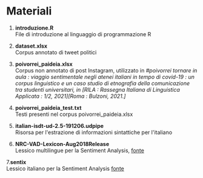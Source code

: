 # Materiali

1. **introduzione.R**  
File di introduzione al linguaggio di programmazione R

2. **dataset.xlsx**  
Corpus annotato di tweet politici

3. **poivorrei\_paideia.xlsx**  
Corpus non annotato di post Instagram, utilizzato in *#poivorrei tornare in aula : viaggio sentimentale negli atenei italiani in tempo di covid-19 : un corpus linguistico e un caso studio di etnografia della comunicazione tra studenti universitari, in [RILA : Rassegna Italiana di Linguistica Applicata : 1/2, 2021][Roma : Bulzoni, 2021.]*

4. **poivorrei\_paideia\_test.txt**  
Testi presenti nel corpus poivorrei\_paideia.xlsx

5. **italian-isdt-ud-2.5-191206.udpipe**  
Risorsa per l'estrazione di informazioni sintattiche per l'italiano

6. **NRC-VAD-Lexicon-Aug2018Release**  
Lessico multilingue per la Sentiment Analysis, [fonte](https://saifmohammad.com/WebPages/NRC-Emotion-Lexicon.htm)

7.**sentix**  
Lessico italiano per la Sentiment Analysis [fonte](http://valeriobasile.github.io/twita/sentix.html)
